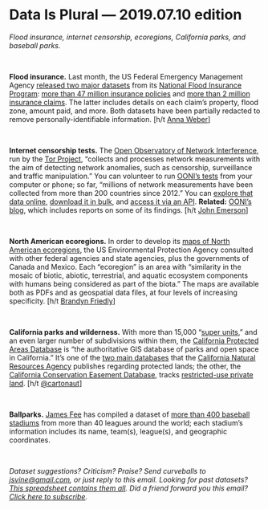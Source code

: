 Data Is Plural — 2019.07.10 edition
===================================

*Flood insurance, internet censorship, ecoregions, California parks, and baseball parks.*

&nbsp;

**Flood insurance.** Last month, the US Federal Emergency Management Agency [released two major datasets](https://www.fema.gov/news-release/2019/06/11/fema-publishes-nfip-claims-and-policy-data) from its [National Flood Insurance Program](https://www.fema.gov/national-flood-insurance-program): [more than 47 million insurance policies](https://www.fema.gov/media-library/assets/documents/180376) and [more than 2 million insurance claims](https://www.fema.gov/media-library/assets/documents/180374). The latter includes details on each claim’s property, flood zone, amount paid, and more. Both datasets have been partially redacted to remove personally-identifiable information. [h/t [Anna Weber](https://twitter.com/aweberNRDC/status/1139240770194612225)]

&nbsp;

**Internet censorship tests.** The [Open Observatory of Network Interference](https://explorer.ooni.io/about/), run by the [Tor Project](https://www.torproject.org/), “collects and processes network measurements with the aim of detecting network anomalies, such as censorship, surveillance and traffic manipulation.” You can volunteer to run [OONI’s tests](https://ooni.torproject.org/nettest/) from your computer or phone; so far, “millions of network measurements have been collected from more than 200 countries since 2012.” You can [explore that data online](https://explorer.ooni.io/world/), [download it in bulk](https://ooni.torproject.org/post/mining-ooni-data/), and [access it via an API](https://api.ooni.io/). **Related:** [OONI’s blog](https://ooni.torproject.org/post/), which includes reports on some of its findings. [h/t [John Emerson](https://backspace.com/)]

&nbsp;

**North American ecoregions.** In order to develop its [maps of North American ecoregions](https://www.epa.gov/eco-research/ecoregions), the US Environmental Protection Agency consulted with other federal agencies and state agencies, plus the governments of Canada and Mexico. Each “ecoregion” is an area with “similarity in the mosaic of biotic, abiotic, terrestrial, and aquatic ecosystem components with humans being considered as part of the biota.” The maps are available both as PDFs and as geospatial data files, at four levels of increasing specificity. [h/t [Brandyn Friedly](https://twitter.com/brandynfriedly/status/1142917979736350721)]

&nbsp;

**California parks and wilderness.** With more than 15,000 “[super units](https://www.calands.org/cpad/),” and an even larger number of subdivisions within them, the [California Protected Areas Database](https://data.cnra.ca.gov/dataset/california-protected-areas-database-2019a) is “the authoritative GIS database of parks and open space in California.” It’s one of the [two main databases](https://data.cnra.ca.gov/organization/protected-areas-gis-data) that the [California Natural Resources Agency](http://resources.ca.gov/) publishes regarding protected lands; the other, the [California Conservation Easement Database](https://data.cnra.ca.gov/dataset/california-conservation-easement-database-2018), tracks [restricted-use private land](https://www.calands.org/cced/). [h/t [@cartonaut](https://twitter.com/cartonaut/status/1145838466770464768)]

&nbsp;

**Ballparks.** [James Fee](http://spatiallyadjusted.com/about/) has compiled a dataset of [more than 400 baseball stadiums](https://github.com/cageyjames/GeoJSON-Ballparks/) from more than 40 leagues around the world; each stadium’s information includes its name, team(s), league(s), and geographic coordinates.

&nbsp;

*Dataset suggestions? Criticism? Praise? Send curveballs to <jsvine@gmail.com>, or just reply to this email. Looking for past datasets? [This spreadsheet contains them all](https://docs.google.com/spreadsheets/d/1wZhPLMCHKJvwOkP4juclhjFgqIY8fQFMemwKL2c64vk). Did a friend forward you this email? [Click here to subscribe](https://tinyletter.com/data-is-plural).*